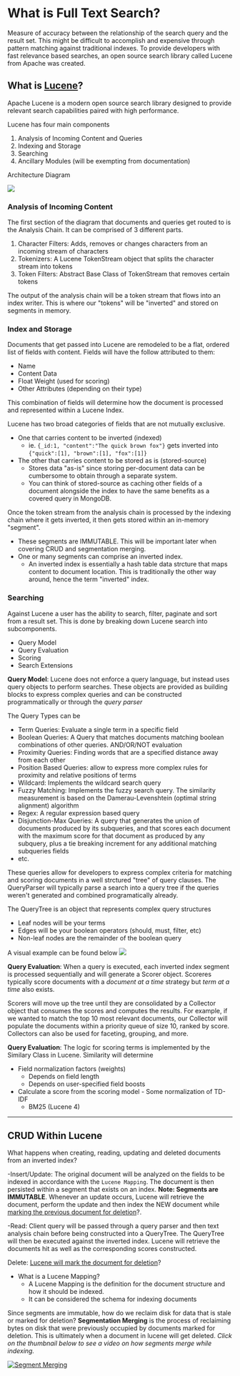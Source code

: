 # What is Full Text Search?
Measure of accuracy between the relationship of the search query and the result set. 
This might be difficult to accomplish and expensive through pattern matching against traditional indexes. 
To provide developers with fast relevance based searches, an open source search library called Lucene from Apache was created. 

## What is [Lucene](http://opensearchlab.otago.ac.nz/paper_10.pdf)?
Apache Lucene is a modern open source search library designed to provide relevant search capabilities paired with high performance.

Lucene has four main components
1. Analysis of Incoming Content and Queries
2. Indexing and Storage
3. Searching
4. Ancillary Modules (will be exempting from documentation)

Architecture Diagram

![](/images/Lucene/architecture.png)


### Analysis of Incoming Content
The first section of the diagram that documents and queries get routed to is the Analysis Chain. It can be comprised of 3 different parts.
1. Character Filters: Adds, removes or changes characters from an incoming stream of characters
2. Tokenizers: A Lucene TokenStream object that splits the character stream into tokens
3. Token Filters: Abstract Base Class of TokenStream that removes certain tokens

The output of the analysis chain will be a token stream that flows into an index writer. This is where our "tokens" will be "inverted" and stored on segments in memory.

### Index and Storage
Documents that get passed into Lucene are remodeled to be a flat, ordered list of fields with content. Fields will have the follow attributed to them:
- Name 
- Content Data
- Float Weight (used for scoring)
- Other Attributes (depending on their type)

This combination of fields will determine how the document is processed and represented within a Lucene Index.

Lucene has two broad categories of fields that are not mutually exclusive.
- One that carries content to be inverted (indexed)
  - ie. `{_id:1, "content":"The quick brown fox"}` gets inverted into `{"quick":[1], "brown":[1], "fox":[1]}`
- The other that carries content to be stored as is (stored-source)
  - Stores data "as-is" since storing per-document data can be cumbersome to obtain through a separate system.
  - You can think of stored-source as caching other fields of a document alongside the index to have the same benefits as a covered query in MongoDB. 

Once the token stream from the analysis chain is processed by the indexing chain where it gets inverted, it then gets stored within an in-memory "segment".
- These segments are IMMUTABLE. This will be important later when covering CRUD and segmentation merging. 
- One or many segments can comprise an inverted index.
  - An inverted index is essentially a hash table data strcture that maps content to document location. This is traditionally the other way around, hence the term "inverted" index.

### Searching
Against Lucene a user has the ability to search, filter, paginate and sort from a result set. This is done by breaking down Lucene search into subcomponents.
- Query Model
- Query Evaluation
- Scoring
- Search Extensions


**Query Model**:
Lucene does not enforce a query language, but instead uses query objects to perform searches. These objects are provided as building blocks to express complex queries and can be constructed programmatically or through the *query parser*

The Query Types can be
- Term Queries: Evaluate a single term in a specific field
- Boolean Queries: A Query that matches documents matching boolean combinations of other queries. AND/OR/NOT evaluation
- Proximity Queries: Finding words that are a specified distance away from each other
- Position Based Queries: allow to express more complex rules for proximity and relative positions of terms
- Wildcard: Implements the wildcard search query
- Fuzzy Matching: Implements the fuzzy search query. The similarity measurement is based on the Damerau-Levenshtein (optimal string alignment) algorithm
- Regex: A regular expression based query
- Disjunction-Max Queries: A query that generates the union of documents produced by its subqueries, and that scores each document with the maximum score for that document as produced by any subquery, plus a tie breaking increment for any additional matching subqueries
fields
- etc.

These queries allow for developers to express complex criteria for matching and scoring documents in a well strctured "tree" of query clauses. The QueryParser will typically parse a search into a query tree if the queries weren't generated and combined programatically already.

The QueryTree is an object that represents complex query structures
- Leaf nodes will be your terms
- Edges will be your boolean operators (should, must, filter, etc)
- Non-leaf nodes are the remainder of the boolean query

A visual example can be found below
![](/images/Lucene/queryTree.png)

**Query Evaluation**:
When a query is executed, each inverted index segment is processed sequentially and will generate a Scorer object. Scoreres typically score documents with a *document at a time* strategy but *term at a time* also exists. 

Scorers will move up the tree until they are consolidated by a Collector object that consumes the scores and computes the results. For example, if we wanted to match the top 10 most relevant documents, our Collector will populate the documents within a priority queue of size 10, ranked by score. Collectors can also be used for faceting, grouping, and more. 

**Query Evaluation**: The logic for scoring terms is implemented by the Similary Class in Lucene. Similarity will determine
- Field normalization factors (weights)
  - Depends on field length
  - Depends on user-specified field boosts
- Calculate a score from the scoring model - Some normalization of TD-IDF
  - BM25 (Lucene 4)


-----------------------------------------------------------------------------------------------------------------------------------------

## CRUD Within Lucene
What happens when creating, reading, updating and deleted documents from an inverted index?

-Insert/Update: The original document will be analyzed on the fields to be indexed in accordance with the `Lucene Mapping`. The document is then persisted within a segment that exists on an index. **Note: Segments are IMMUTABLE**. Whenever an update occurs, Lucene will retrieve the document, perform the update and then index the NEW document while [marking the previous document for deletion](https://www.elastic.co/blog/lucenes-handling-of-deleted-documents)?.
    
-Read: Client query will be passed through a query parser and then text analysis chain before being constructed into a QueryTree. The QueryTree will then be executed against the inverted index. Lucene will retrieve the documents hit as well as the corresponding scores constructed. 
    
 Delete: [Lucene will mark the document for deletion](https://www.elastic.co/blog/lucenes-handling-of-deleted-documents)?
    
  - What is a Lucene Mapping?
    - A Lucene Mapping is the definition for the document structure and how it should be indexed.
    - It can be considered the schema for indexing documents

Since segments are immutable, how do we reclaim disk for data that is stale or marked for deletion? **Segmentation Merging** is the process of reclaiming bytes on disk that were previously occupied by documents marked for deletion. This is ultimately when a document in lucene will get deleted. 
*Click on the thumbnail below to see a video on how segments merge while indexing.*

[![Segment Merging](/images/Lucene/segmentMerge.png)](https://www.youtube.com/watch?v=YW0bOvLp72E)
